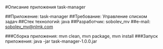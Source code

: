 #Описание приложения task-manager

##Приложение:        task-manager
##Требование:        Управление списком задач
##Стек технологий:   java
##Разработчик:       sobolev_mv
##e-mail:            sobolev_mv@nlmk.com

###Сборка приложения: mvn clean, mvn package, mvn install 
###Запуск приложения: java -jar task-manager-1.0.0.jar